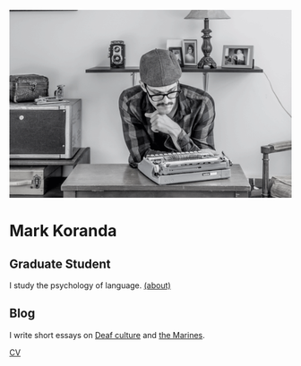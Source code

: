 ![Mark at the keys](profile_main.gif)
# Mark Koranda

## Graduate Student
I study the psychology of language. 
[(about)](http://lcnl.wisc.edu/index.php/mark-koranda/)

## Blog
I write short essays on [Deaf culture](https://thoughtrepair.wordpress.com/2013/10/05/talk-about-deafhood/) and [the Marines](https://thoughtrepair.wordpress.com/2017/04/08/the-unedited-war-story-of-a-veteran/).

[CV](mark_koranda.pdf)

